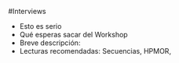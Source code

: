 #Interviews
* Esto es serio
* Qué esperas sacar del Workshop
* Breve descripción: 
* Lecturas recomendadas: Secuencias, HPMOR,
